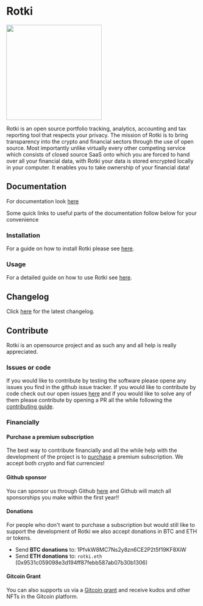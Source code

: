 # Rotki

<img src="https://raw.githubusercontent.com/rotkehlchenio/rotkehlchen/master/frontend/app/src/assets/images/rotkehlchen_no_text.png" width="250">

Rotki is an open source portfolio tracking, analytics, accounting and tax reporting tool that respects your privacy.  The mission of Rotki is to bring transparency into the crypto and financial sectors through the use of open source. Most importantly unlike virtually every other competing service which consists of closed source SaaS onto which you are forced to hand over all your financial data, with Rotki your data is stored encrypted locally in your computer. It enables you to take ownership of your financial data!

## Documentation

For documentation look [here](https://rotki.readthedocs.io/en/latest/)

Some quick links to useful parts of the documentation follow below for your convenience

### Installation

For a guide on how to install Rotki please see [here](https://rotki.readthedocs.io/en/latest/installation_guide.html#introduction).


### Usage

For a detailed guide on how to use Rotki see [here](https://rotki.readthedocs.io/en/latest/usage_guide.html).

## Changelog

Click [here](https://rotki.readthedocs.io/en/latest/changelog.html) for the latest changelog.

## Contribute

Rotki is an opensource project and as such any and all help is really appreciated.

### Issues or code

If you would like to contribute by testing the software please opene any issues you find in the github issue tracker. If you would like to contribute by code check out our open issues [here](https://github.com/rotki/rotki/issues) and if you would like to solve any of them please contribute by opening a PR all the while following the [contributing guide](https://rotki.readthedocs.io/en/latest/contribute.html).

### Financially


#### Purchase a premium subscription

The best way to contribute financially and all the while help with the development of the project is to [purchase](https://rotki.com/products/) a premium subscription. We accept both crypto and fiat currencies!

#### Github sponsor

You can sponsor us through Github [here](https://github.com/users/LefterisJP/sponsorship) and Github will match all sponsorships you make within the first year!!

#### Donations

For people who don't want to purchase a subscription but would still like to support the development of Rotki we also accept donations in BTC and ETH or tokens.

 - Send **BTC donations** to: 1PfvkW8MC7Ns2y8zn6CE2P2t5f19KF8XiW
 - Send **ETH donations** to: `rotki.eth` (0x9531c059098e3d194ff87febb587ab07b30b1306)

#### Gitcoin Grant

You can also supports us via a [Gitcoin grant](https://gitcoin.co/grants/149/rotki) and receive kudos and other NFTs in the Gitcoin platform.
